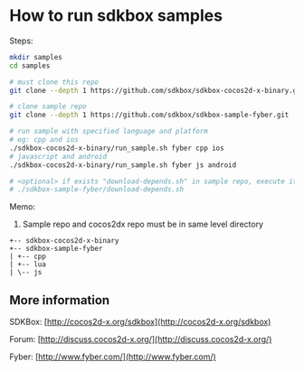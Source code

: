 
# How to run sdkbox samples

Steps:

~~~bash
mkdir samples
cd samples

# must clone this repo
git clone --depth 1 https://github.com/sdkbox/sdkbox-cocos2d-x-binary.git

# clone sample repo
git clone --depth 1 https://github.com/sdkbox/sdkbox-sample-fyber.git

# run sample with specified language and platform
# eg: cpp and ios
./sdkbox-cocos2d-x-binary/run_sample.sh fyber cpp ios
# javascript and android
./sdkbox-cocos2d-x-binary/run_sample.sh fyber js android

# <optional> if exists "download-depends.sh" in sample repo, execute it
# ./sdkbox-sample-fyber/download-depends.sh

~~~

Memo:

1.  Sample repo and cocos2dx repo must be in same level directory

~~~
+-- sdkbox-cocos2d-x-binary
+-- sdkbox-sample-fyber
| +-- cpp
| +-- lua
| \-- js
~~~

## More information
SDKBox:
[http://cocos2d-x.org/sdkbox](http://cocos2d-x.org/sdkbox)

Forum:
[http://discuss.cocos2d-x.org/](http://discuss.cocos2d-x.org/)

Fyber:
[http://www.fyber.com/](http://www.fyber.com/)
